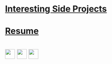 <h1><a href="/projects">Interesting Side Projects</a></h1>

<h1><a href="/files/Desmond_Vehar_Resume.pdf">Resume</a></h1>

<h1>
<a href="https://www.linkedin.com/in/desmond-vehar/"><img src="https://dvehar.github.io/images/linkedin.jpg" width="32" height="32" style="vertical-align: middle;"></a> 
<a href="mailto:desmondvehar@gmail.com"><img src="https://dvehar.github.io/images/mail_icon.png" width="32" height="32" style="vertical-align: middle;"></a>
<a href="https://github.com/dvehar"><img src="https://dvehar.github.io/images/github_icon.png" width="32" height="32" style="vertical-align: middle;"></a>
</h1>
